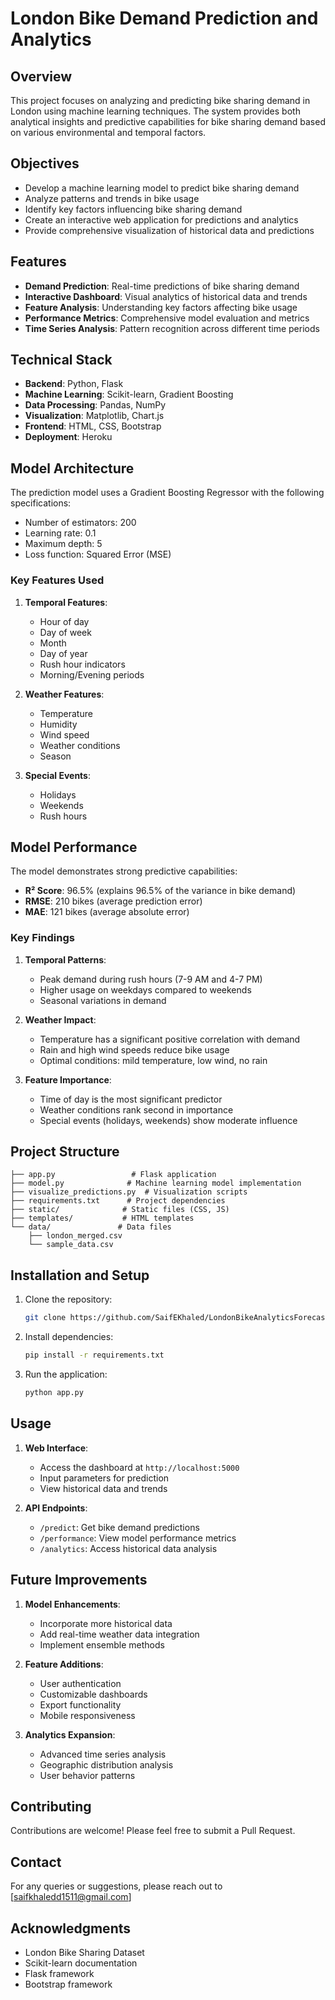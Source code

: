# London Bike Demand Prediction and Analytics

## Overview
This project focuses on analyzing and predicting bike sharing demand in London using machine learning techniques. The system provides both analytical insights and predictive capabilities for bike sharing demand based on various environmental and temporal factors.

## Objectives
- Develop a machine learning model to predict bike sharing demand
- Analyze patterns and trends in bike usage
- Identify key factors influencing bike sharing demand
- Create an interactive web application for predictions and analytics
- Provide comprehensive visualization of historical data and predictions

## Features
- **Demand Prediction**: Real-time predictions of bike sharing demand
- **Interactive Dashboard**: Visual analytics of historical data and trends
- **Feature Analysis**: Understanding key factors affecting bike usage
- **Performance Metrics**: Comprehensive model evaluation and metrics
- **Time Series Analysis**: Pattern recognition across different time periods

## Technical Stack
- **Backend**: Python, Flask
- **Machine Learning**: Scikit-learn, Gradient Boosting
- **Data Processing**: Pandas, NumPy
- **Visualization**: Matplotlib, Chart.js
- **Frontend**: HTML, CSS, Bootstrap
- **Deployment**: Heroku

## Model Architecture
The prediction model uses a Gradient Boosting Regressor with the following specifications:
- Number of estimators: 200
- Learning rate: 0.1
- Maximum depth: 5
- Loss function: Squared Error (MSE)

### Key Features Used
1. **Temporal Features**:
   - Hour of day
   - Day of week
   - Month
   - Day of year
   - Rush hour indicators
   - Morning/Evening periods

2. **Weather Features**:
   - Temperature
   - Humidity
   - Wind speed
   - Weather conditions
   - Season

3. **Special Events**:
   - Holidays
   - Weekends
   - Rush hours

## Model Performance
The model demonstrates strong predictive capabilities:
- **R² Score**: 96.5% (explains 96.5% of the variance in bike demand)
- **RMSE**: 210 bikes (average prediction error)
- **MAE**: 121 bikes (average absolute error)

### Key Findings
1. **Temporal Patterns**:
   - Peak demand during rush hours (7-9 AM and 4-7 PM)
   - Higher usage on weekdays compared to weekends
   - Seasonal variations in demand

2. **Weather Impact**:
   - Temperature has a significant positive correlation with demand
   - Rain and high wind speeds reduce bike usage
   - Optimal conditions: mild temperature, low wind, no rain

3. **Feature Importance**:
   - Time of day is the most significant predictor
   - Weather conditions rank second in importance
   - Special events (holidays, weekends) show moderate influence

## Project Structure
```
├── app.py                 # Flask application
├── model.py              # Machine learning model implementation
├── visualize_predictions.py  # Visualization scripts
├── requirements.txt      # Project dependencies
├── static/              # Static files (CSS, JS)
├── templates/           # HTML templates
└── data/               # Data files
    ├── london_merged.csv
    └── sample_data.csv
```

## Installation and Setup
1. Clone the repository:
   ```bash
   git clone https://github.com/SaifEKhaled/LondonBikeAnalyticsForecasting.git
   ```

2. Install dependencies:
   ```bash
   pip install -r requirements.txt
   ```

3. Run the application:
   ```bash
   python app.py
   ```

## Usage
1. **Web Interface**:
   - Access the dashboard at `http://localhost:5000`
   - Input parameters for prediction
   - View historical data and trends

2. **API Endpoints**:
   - `/predict`: Get bike demand predictions
   - `/performance`: View model performance metrics
   - `/analytics`: Access historical data analysis

## Future Improvements
1. **Model Enhancements**:
   - Incorporate more historical data
   - Add real-time weather data integration
   - Implement ensemble methods

2. **Feature Additions**:
   - User authentication
   - Customizable dashboards
   - Export functionality
   - Mobile responsiveness

3. **Analytics Expansion**:
   - Advanced time series analysis
   - Geographic distribution analysis
   - User behavior patterns

## Contributing
Contributions are welcome! Please feel free to submit a Pull Request.

## Contact
For any queries or suggestions, please reach out to [saifkhaledd1511@gmail.com]

## Acknowledgments
- London Bike Sharing Dataset
- Scikit-learn documentation
- Flask framework
- Bootstrap framework 
